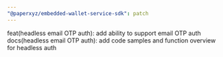 ```yaml
---
"@paperxyz/embedded-wallet-service-sdk": patch
---
```


feat(headless email OTP auth): add ability to support email OTP auth
docs(headless email OTP auth): add code samples and function overview for headless auth
